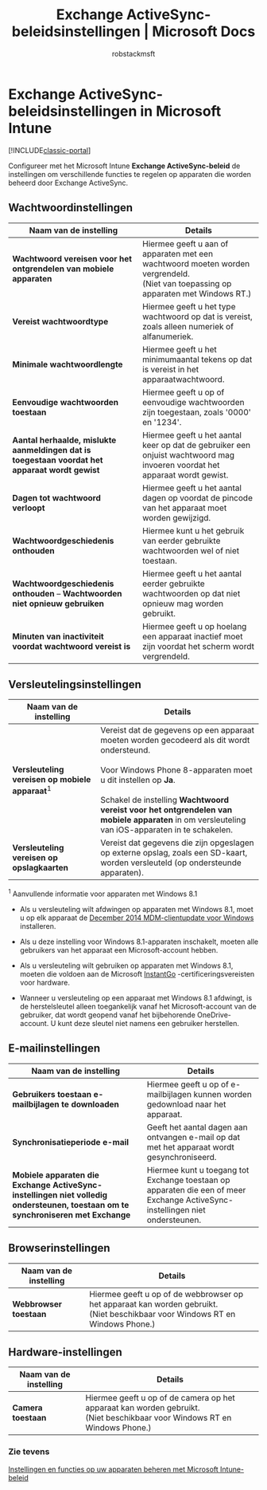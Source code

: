 ﻿---
title: Exchange ActiveSync-beleidsinstellingen | Microsoft Docs
description: Configureer met het Exchange ActiveSync-beleid voor Intune de instellingen waarmee u functies en functionaliteit op apparaten kunt beheren die worden beheerd door Exchange ActiveSync.
keywords: 
author: robstackmsft
ms.author: robstack
manager: angrobe
ms.date: 12/27/2016
ms.topic: article
ms.prod: 
ms.service: microsoft-intune
ms.technology: 
ms.assetid: e9cbb826-b155-4df6-abf3-60c6f05b2783
ms.reviewer: heenamac
ms.suite: ems
ms.custom: intune-classic
ms.translationtype: Human Translation
ms.sourcegitcommit: 9ff1adae93fe6873f5551cf58b1a2e89638dee85
ms.openlocfilehash: c4023007f993436e0d7628cce52f78a1127c88f8
ms.contentlocale: nl-nl
ms.lasthandoff: 05/23/2017


---

# <a name="exchange-activesync-policy-settings-in-microsoft-intune"></a>Exchange ActiveSync-beleidsinstellingen in Microsoft Intune

[!INCLUDE[classic-portal](../includes/classic-portal.md)]

Configureer met het Microsoft Intune **Exchange ActiveSync-beleid** de instellingen om verschillende functies te regelen op apparaten die worden beheerd door Exchange ActiveSync.


## <a name="password-settings"></a>Wachtwoordinstellingen

|Naam van de instelling|Details
|----------------|---|
|**Wachtwoord vereisen voor het ontgrendelen van mobiele apparaten**|Hiermee geeft u aan of apparaten met een wachtwoord moeten worden vergrendeld.<br>(Niet van toepassing op apparaten met Windows RT.)|
|**Vereist wachtwoordtype**|Hiermee geeft u het type wachtwoord op dat is vereist, zoals alleen numeriek of alfanumeriek.|
|**Minimale wachtwoordlengte**|Hiermee geeft u het minimumaantal tekens op dat is vereist in het apparaatwachtwoord.|
|**Eenvoudige wachtwoorden toestaan**|Hiermee geeft u op of eenvoudige wachtwoorden zijn toegestaan, zoals '0000' en '1234'.|
|**Aantal herhaalde, mislukte aanmeldingen dat is toegestaan voordat het apparaat wordt gewist**|Hiermee geeft u het aantal keer op dat de gebruiker een onjuist wachtwoord mag invoeren voordat het apparaat wordt gewist.|
|**Dagen tot wachtwoord verloopt**|Hiermee geeft u het aantal dagen op voordat de pincode van het apparaat moet worden gewijzigd.
|**Wachtwoordgeschiedenis onthouden**|Hiermee kunt u het gebruik van eerder gebruikte wachtwoorden wel of niet toestaan.|
|**Wachtwoordgeschiedenis onthouden** – **Wachtwoorden niet opnieuw gebruiken**|Hiermee geeft u het aantal eerder gebruikte wachtwoorden op dat niet opnieuw mag worden gebruikt.|
|**Minuten van inactiviteit voordat wachtwoord vereist is**|Hiermee geeft u op hoelang een apparaat inactief moet zijn voordat het scherm wordt vergrendeld.

## <a name="encryption-settings"></a>Versleutelingsinstellingen

|Naam van de instelling|Details|
|----------------|---|
|**Versleuteling vereisen op mobiele apparaat**<sup>1</sup>|Vereist dat de gegevens op een apparaat moeten worden gecodeerd als dit wordt ondersteund.<br><br>Voor Windows Phone 8-apparaten moet u dit instellen op **Ja**.<br /><br />Schakel de instelling **Wachtwoord vereist voor het ontgrendelen van mobiele apparaten** in om versleuteling van iOS-apparaten in te schakelen.|
|**Versleuteling vereisen op opslagkaarten**|Vereist dat gegevens die zijn opgeslagen op externe opslag, zoals een SD-kaart, worden versleuteld (op ondersteunde apparaten).
<sup>1</sup> Aanvullende informatie voor apparaten met Windows 8.1

-   Als u versleuteling wilt afdwingen op apparaten met Windows 8.1, moet u op elk apparaat de [December 2014 MDM-clientupdate voor Windows](https://support.microsoft.com/kb/3013816) installeren.

-   Als u deze instelling voor Windows 8.1-apparaten inschakelt, moeten alle gebruikers van het apparaat een Microsoft-account hebben.

-   Als u versleuteling wilt gebruiken op apparaten met Windows 8.1, moeten die voldoen aan de Microsoft [InstantGo](http://blogs.windows.com/bloggingwindows/2014/06/19/instantgo-a-better-way-to-sleep/) -certificeringsvereisten voor hardware.

-   Wanneer u versleuteling op een apparaat met Windows 8.1 afdwingt, is de herstelsleutel alleen toegankelijk vanaf het Microsoft-account van de gebruiker, dat wordt geopend vanaf het bijbehorende OneDrive-account. U kunt deze sleutel niet namens een gebruiker herstellen.

## <a name="email-settings"></a>E-mailinstellingen

|Naam van de instelling|Details
|----------------|---|
|**Gebruikers toestaan e-mailbijlagen te downloaden**|Hiermee geeft u op of e-mailbijlagen kunnen worden gedownload naar het apparaat.|
|**Synchronisatieperiode e-mail**|Geeft het aantal dagen aan ontvangen e-mail op dat met het apparaat wordt gesynchroniseerd.
|**Mobiele apparaten die Exchange ActiveSync-instellingen niet volledig ondersteunen, toestaan om te synchroniseren met Exchange**|Hiermee kunt u toegang tot Exchange toestaan op apparaten die een of meer Exchange ActiveSync-instellingen niet ondersteunen.

## <a name="browser-settings"></a>Browserinstellingen

|Naam van de instelling|Details
|----------------|---|
|**Webbrowser toestaan**|Hiermee geeft u op of de webbrowser op het apparaat kan worden gebruikt.<br>(Niet beschikbaar voor Windows RT en Windows Phone.)

## <a name="hardware-settings"></a>Hardware-instellingen

|Naam van de instelling|Details
|----------------|---|
|**Camera toestaan**|Hiermee geeft u op of de camera op het apparaat kan worden gebruikt.<br>(Niet beschikbaar voor Windows RT en Windows Phone.)



### <a name="see-also"></a>Zie tevens
[Instellingen en functies op uw apparaten beheren met Microsoft Intune-beleid](manage-settings-and-features-on-your-devices-with-microsoft-intune-policies.md)

